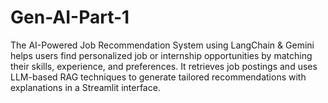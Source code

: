 # Gen-AI-Part-1
The AI-Powered Job Recommendation System using LangChain &amp; Gemini helps users find personalized job or internship opportunities by matching their skills, experience, and preferences. It retrieves job postings and uses LLM-based RAG techniques to generate tailored recommendations with explanations in a Streamlit interface.

